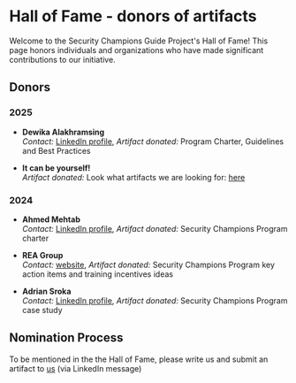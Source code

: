 # Hall of Fame - donors of artifacts

Welcome to the Security Champions Guide Project's Hall of Fame! This page honors individuals and organizations who have made significant contributions to our initiative.

## Donors

### 2025

- **Dewika Alakhramsing**  
  *Contact:* [LinkedIn profile](https://www.linkedin.com/in/dalakhramsing/), *Artifact donated:* Program Charter, Guidelines and Best Practices

- **It can be yourself!**  
  *Artifact donated:* Look what artifacts we are looking for: [here](https://securitychampions.owasp.org/artifacts/)

### 2024

- **Ahmed Mehtab**  
  *Contact:* [LinkedIn profile](https://www.linkedin.com/in/ahmedmehtab/), *Artifact donated:* Security Champions Program charter

- **REA Group**  
  *Contact:* [website](https://www.rea-group.com/), *Artifact donated:* Security Champions Program key action items and training incentives ideas

- **Adrian Sroka**  
  *Contact:* [LinkedIn profile](https://www.linkedin.com/in/adriansroka/), *Artifact donated:* Security Champions Program case study

## Nomination Process

To be mentioned in the the Hall of Fame, please write us and submit an artifact to [us](https://securitychampions.owasp.org/team/) (via LinkedIn message)

